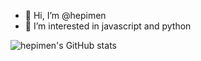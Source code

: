 - 👋 Hi, I’m @hepimen
- 👀 I’m interested in javascript and python

![hepimen's GitHub stats](https://github-readme-stats.vercel.app/api?username=hepimen&show_icons=true&theme=solarized-light)

<!---
hepimen/hepimen is a ✨ special ✨ repository because its `README.md` (this file) appears on your GitHub profile.
You can click the Preview link to take a look at your changes.
--->
